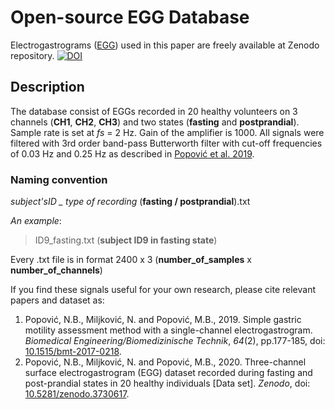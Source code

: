 # Open-source EGG Database

Electrogastrograms ([EGG](https://en.wikipedia.org/wiki/Electrogastrogram)) used in this paper are freely available at Zenodo repository. [![DOI](https://zenodo.org/badge/DOI/10.5281/zenodo.3878435.svg)](https://doi.org/10.5281/zenodo.3878435)

## Description

The database consist of EGGs recorded in 20 healthy volunteers on 3 channels (**CH1**, **CH2**, **CH3**) and two states (**fasting** and **postprandial**). Sample rate is set at *fs* = 2 Hz. Gain of the amplifier is 1000. All signals were filtered with 3rd order band-pass Butterworth filter with cut-off frequencies of 0.03 Hz and 0.25 Hz as described in [Popović et al. 2019](https://www.degruyter.com/document/doi/10.1515/bmt-2017-0218/html). 

### Naming convention

*subject'sID _ type of recording* (**fasting / postprandial**).txt

*An example*: 
> ID9_fasting.txt (**subject ID9 in fasting state**)

Every .txt file is in format 2400 x 3 (**number_of_samples** x **number_of_channels**)



If you find these signals useful for your own research, please cite relevant papers and dataset as:

1. Popović, N.B., Miljković, N. and Popović, M.B., 2019. Simple gastric motility assessment method with a single-channel electrogastrogram. *Biomedical Engineering/Biomedizinische Technik*, *64*(2), pp.177-185, doi: [10.1515/bmt-2017-0218](https://doi.org/10.1515/bmt-2017-0218).
2. Popović, N.B., Miljković, N. and Popović, M.B., 2020. Three-channel surface electrogastrogram (EGG) dataset recorded during fasting and post-prandial states in 20 healthy individuals [Data set]. *Zenodo*, doi: [10.5281/zenodo.3730617](https://doi.org/10.5281/zenodo.3730617).

